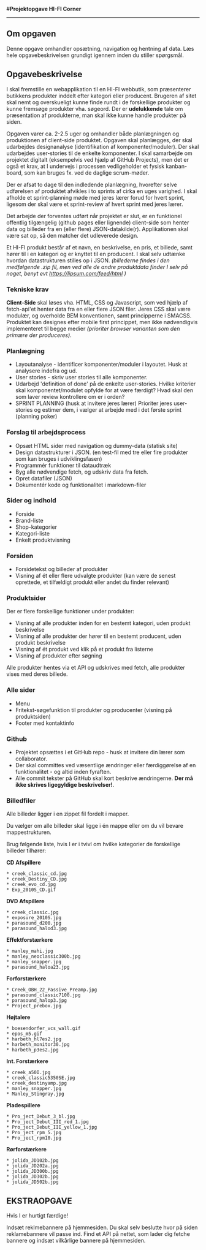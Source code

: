 #**Projektopgave HI-FI Corner**
____

## Om opgaven
Denne opgave omhandler opsætning, navigation og hentning af data. Læs hele opgavebeskrivelsen grundigt igennem inden du stiller spørgsmål.

## Opgavebeskrivelse

I skal fremstille en webapplikation til en HI-FI webbutik, som præsenterer butikkens produkter inddelt efter kategori eller producent. Brugeren af sitet skal nemt og overskueligt kunne finde rundt i de forskellige produkter og kunne fremsøge produkter vha. søgeord. Der er **udelukkende** tale om præsentation af produkterne, man skal ikke kunne handle produkter på siden.

Opgaven varer ca. 2-2.5 uger og omhandler både planlægningen og produktionen af client-side produktet. Opgaven skal planlægges, der skal udarbejdes designanalyse (identifikation af komponenter/moduler). Der skal udarbejdes user-stories til de enkelte komponenter. I skal samarbejde om projektet digitalt (eksempelvis ved hjælp af GitHub Projects), men det er også et krav, at I undervejs i processen vedligeholder et fysisk kanban-board, som kan bruges fx. ved de daglige scrum-møder. 

Der er afsat to dage til den indledende planlægning, hvorefter selve udførelsen af produktet afvikles i to sprints af cirka en uges varighed. I skal afholde et sprint-planning møde med jeres lærer forud for hvert sprint, ligesom der skal være et sprint-review af hvert sprint med jeres lærer. 

Det arbejde der forventes udført når projektet er slut, er en funktionel offentlig tilgængelig (github pages eller lignende) client-side som henter data og billeder fra en (eller flere) JSON-datakilde(r). Applikationen skal være sat op, så den matcher det udleverede design.

Et HI-FI produkt består af et navn, en beskrivelse, en pris, et billede, samt hører til i en kategori og er knyttet til en producent. I skal selv udtænke hvordan datastrukturen stilles op i JSON.
*(billederne findes i den medfølgende .zip fil, men ved alle de andre produktdata finder I selv på noget, benyt evt https://lipsum.com/feed/html )*

### Tekniske krav
**Client-Side** skal løses vha. HTML, CSS og Javascript, som ved hjælp af fetch-api'et henter data fra en eller flere JSON filer. Jeres CSS skal være modulær, og overholde BEM konventionen, samt principperne i SMACSS. Produktet kan designes efter mobile first princippet, men ikke nødvendigvis implementeret til begge medier *(prioriter browser varianten som den primære der produceres)*.


### Planlægning
* Layoutanalyse - identificer komponenter/moduler i layoutet. Husk at analysere indefra og ud.
* User stories - skriv user stories til alle komponenter.
* Udarbejd 'definition of done' på de enkelte user-stories. Hvilke kriterier skal komponentet/modulet opfylde for at være færdigt? Hvad skal den som laver review kontrollere om er i orden?
* SPRINT PLANNING (husk at invitere jeres lærer) Prioriter jeres user-stories og estimer dem, i vælger at arbejde med i det første sprint (planning poker)

### Forslag til arbejdsprocess
* Opsæt HTML sider med navigation og dummy-data (statisk site)
* Design datastrukturer i JSON. (en test-fil med tre eller fire produkter som kan bruges i udviklingsfasen)
* Programmér funktioner til dataudtræk
* Byg alle nødvendige fetch, og udskriv data fra fetch.
* Opret datafiler (JSON)
* Dokumentér kode og funktionalitet i markdown-filer 


### Sider og indhold
* Forside
* Brand-liste
* Shop-kategorier
* Kategori-liste
* Enkelt produktvisning
 
### Forsiden 
* Forsidetekst og billeder af produkter
* Visning af ét eller flere udvalgte produkter (kan være de senest oprettede, et tilfældigt produkt eller andet du finder relevant)
 
### Produktsider
Der er flere forskellige funktioner under produkter:
* Visning af alle produkter inden for en bestemt kategori, uden produkt beskrivelse
* Visning af alle produkter der hører til en bestemt producent, uden produkt beskrivelse
* Visning af ét produkt ved klik på et produkt fra listerne
* Visning af produkter efter søgning 

Alle produkter hentes via et API og udskrives med fetch, alle produkter vises med deres billede.
 
### Alle sider 
* Menu 
* Fritekst-søgefunktion til produkter og producenter (visning på produktsiden) 
* Footer med kontaktinfo 

### Github
* Projektet opsættes i et GitHub repo - husk at invitere din lærer som collaborator.
* Der skal committes ved væsentlige ændringer eller færdiggørelse af en funktionalitet - og altid inden fyraften.
* Alle commit tekster på GitHub skal kort beskrive ændringerne. **Der må ikke skrives ligegyldige beskrivelser!**.

### Billedfiler
Alle billeder ligger i en zippet fil fordelt i mapper.

Du vælger om alle billeder skal ligge i én mappe eller om du vil bevare mappestrukturen.

Brug følgende liste, hvis I er i tvivl om hvilke kategorier de forskellige billeder tilhører:

  
**CD Afspillere**

    * creek_classic_cd.jpg
    * creek_Destiny_CD.jpg
    * creek_evo_cd.jpg
    * Exp_2010S_CD.gif


**DVD Afspillere**

    * creek_classic.jpg
    * exposure_2010S.jpg
    * parasound_d200.jpg
    * parasound_halod3.jpg

**Effektforstærkere**

    * manley_mahi.jpg
    * manley_neoclassic300b.jpg
    * manley_snapper.jpg
    * parasound_haloa23.jpg


**Forforstærkere**

    * Creek_OBH_22_Passive_Preamp.jpg
    * parasound_classic7100.jpg
    * parasound_halop3.jpg
    * Project_prebox.jpg


**Højtalere**

    * boesendorfer_vcs_wall.gif
    * epos_m5.gif
    * harbeth_hl7es2.jpg
    * harbeth_monitor30.jpg
    * harbeth_p3es2.jpg


**Int. Forstærkere**

    * creek_a50I.jpg
    * creek_classic5350SE.jpg
    * creek_destinyamp.jpg
    * manley_snapper.jpg
    * Manley_Stingray.jpg


**Pladespillere**

    * Pro_ject_Debut_3_bl.jpg
    * Pro_ject_Debut_III_red_1.jpg
    * Pro_ject_Debut_III_yellow_1.jpg
    * Pro_ject_rpm_5.jpg
    * Pro_ject_rpm10.jpg


**Rørforstærkere**

    * jolida_JD102b.jpg
    * jolida_JD202a.jpg
    * jolida_JD300b.jpg
    * jolida_JD302b.jpg
    * jolida_JD502b.jpg 
 
## EKSTRAOPGAVE
Hvis I er hurtigt færdige!

Indsæt reklmebannere på hjemmesiden. Du skal selv beslutte hvor på siden reklamebannere vil passe ind. Find et API på nettet, som lader dig fetche bannere og indsæt vilkårlige bannere på hjemmesiden.

